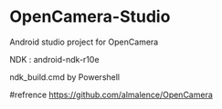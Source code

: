 # OpenCamera-Studio
Android studio project for OpenCamera

NDK : android-ndk-r10e

ndk_build.cmd by Powershell

#refrence
https://github.com/almalence/OpenCamera
